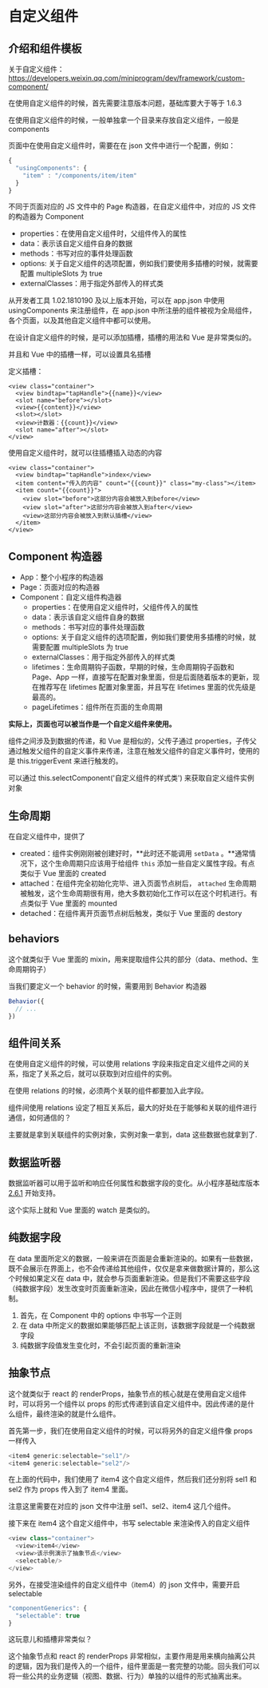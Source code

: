# 自定义组件



## 介绍和组件模板



关于自定义组件：https://developers.weixin.qq.com/miniprogram/dev/framework/custom-component/



在使用自定义组件的时候，首先需要注意版本问题，基础库要大于等于 1.6.3

在使用自定义组件的时候，一般单独拿一个目录来存放自定义组件，一般是 components

页面中在使用自定义组件时，需要在在 json 文件中进行一个配置，例如：

```js
{
  "usingComponents": {
    "item" : "/components/item/item"
  }
}
```



不同于页面对应的 JS 文件中的 Page 构造器，在自定义组件中，对应的 JS 文件的构造器为 Component

- properties：在使用自定义组件时，父组件传入的属性
- data：表示该自定义组件自身的数据
- methods：书写对应的事件处理函数
- options: 关于自定义组件的选项配置，例如我们要使用多插槽的时候，就需要配置 multipleSlots 为 true
- externalClasses：用于指定外部传入的样式类



从开发者工具 1.02.1810190 及以上版本开始，可以在 app.json 中使用 usingComponents 来注册组件，在 app.json 中所注册的组件被视为全局组件，各个页面，以及其他自定义组件中都可以使用。



在设计自定义组件的时候，是可以添加插槽，插槽的用法和 Vue 是非常类似的。

并且和 Vue 中的插槽一样，可以设置具名插槽

定义插槽：

```wxml
<view class="container">
  <view bindtap="tapHandle">{{name}}</view>
  <slot name="before"></slot>
  <view>{{content}}</view>
  <slot></slot>
  <view>计数器：{{count}}</view>
  <slot name="after"></slot>
</view>
```

使用自定义组件时，就可以往插槽插入动态的内容

```wxml
<view class="container">
  <view bindtap="tapHandle">index</view>
  <item content="传入的内容" count="{{count}}" class="my-class"></item>
  <item count="{{count}}">
    <view slot="before">这部分内容会被放入到before</view>
    <view slot="after">这部分内容会被放入到after</view>
    <view>这部分内容会被放入到默认插槽</view>
  </item>
</view>
```



## Component 构造器

- App：整个小程序的构造器
- Page：页面对应的构造器
- Component：自定义组件构造器
  - properties：在使用自定义组件时，父组件传入的属性
  - data：表示该自定义组件自身的数据
  - methods：书写对应的事件处理函数
  - options: 关于自定义组件的选项配置，例如我们要使用多插槽的时候，就需要配置 multipleSlots 为 true
  - externalClasses：用于指定外部传入的样式类
  - lifetimes：生命周期钩子函数，早期的时候，生命周期钩子函数和 Page、App 一样，直接写在配置对象里面，但是后面随着版本的更新，现在推荐写在 lifetimes 配置对象里面，并且写在 lifetimes 里面的优先级是最高的。
  - pageLifetimes：组件所在页面的生命周期

**实际上，页面也可以被当作是一个自定义组件来使用。**



组件之间涉及到数据的传递，和 Vue 是相似的，父传子通过 properties，子传父通过触发父组件的自定义事件来传递，注意在触发父组件的自定义事件时，使用的是 this.triggerEvent 来进行触发的。



可以通过 this.selectComponent('自定义组件的样式类') 来获取自定义组件实例对象



## 生命周期

在自定义组件中，提供了

- created：组件实例刚刚被创建好时，**此时还不能调用 `setData` 。**通常情况下，这个生命周期只应该用于给组件 `this` 添加一些自定义属性字段。有点类似于 Vue 里面的 created
- attached：在组件完全初始化完毕、进入页面节点树后， `attached` 生命周期被触发，这个生命周期很有用，绝大多数初始化工作可以在这个时机进行。有点类似于 Vue 里面的 mounted
- detached：在组件离开页面节点树后触发，类似于 Vue 里面的 destory



## behaviors

这个就类似于 Vue 里面的 mixin，用来提取组件公共的部分（data、method、生命周期钩子）

当我们要定义一个 behavior 的时候，需要用到 Behavior 构造器

```js
Behavior({
  // ...
})
```



## 组件间关系

在使用自定义组件的时候，可以使用 relations 字段来指定自定义组件之间的关系，指定了关系之后，就可以获取到对应组件的实例。

在使用 relations 的时候，必须两个关联的组件都要加入此字段。

组件间使用 relations 设定了相互关系后，最大的好处在于能够和关联的组件进行通信，如何通信的？

主要就是拿到关联组件的实例对象，实例对象一拿到，data 这些数据也就拿到了.



## 数据监听器

数据监听器可以用于监听和响应任何属性和数据字段的变化。从小程序基础库版本 [2.6.1](https://developers.weixin.qq.com/miniprogram/dev/framework/compatibility.html) 开始支持。

这个实际上就和 Vue 里面的 watch 是类似的。



## 纯数据字段

在 data 里面所定义的数据，一般来讲在页面是会重新渲染的。如果有一些数据，既不会展示在界面上，也不会传递给其他组件，仅仅是拿来做数据计算的，那么这个时候如果定义在 data 中，就会参与页面重新渲染。但是我们不需要这些字段（纯数据字段）发生改变时页面重新渲染，因此在微信小程序中，提供了一种机制。



1. 首先，在 Component 中的 options 中书写一个正则
2. 在 data 中所定义的数据如果能够匹配上该正则，该数据字段就是一个纯数据字段
3. 纯数据字段值发生变化时，不会引起页面的重新渲染



## 抽象节点

这个就类似于 react 的 renderProps，抽象节点的核心就是在使用自定义组件时，可以将另一个组件以 props 的形式传递到该自定义组件中。因此传递的是什么组件，最终渲染的就是什么组件。



首先第一步，我们在使用自定义组件的时候，可以将另外的自定义组件像 props 一样传入

```js
<item4 generic:selectable="sel1"/>
<item4 generic:selectable="sel2"/>
```

在上面的代码中，我们使用了 item4 这个自定义组件，然后我们还分别将 sel1 和 sel2 作为 props 传入到了 item4 里面。

注意这里需要在对应的 json 文件中注册 sel1、sel2、item4 这几个组件。



接下来在 item4 这个自定义组件中，书写 selectable 来渲染传入的自定义组件

```js
<view class="container">
  <view>item4</view>
  <view>该示例演示了抽象节点</view>
  <selectable/>
</view>
```

另外，在接受渲染组件的自定义组件中（item4）的 json 文件中，需要开启 selectable

```js
"componentGenerics": {
  "selectable": true
}
```



这玩意儿和插槽非常类似？

这个抽象节点和 react 的 renderProps 非常相似，主要作用是用来横向抽离公共的逻辑，因为我们是传入的一个组件，组件里面是一套完整的功能。回头我们可以将一些公共的业务逻辑（视图、数据、行为）单独的以组件的形式抽离出来。
